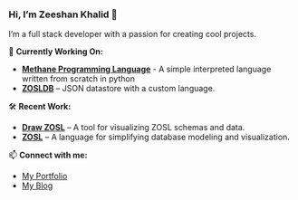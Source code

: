 ### Hi, I’m Zeeshan Khalid 👋

I’m a full stack developer with a passion for creating cool projects.


🔧 **Currently Working On:**
- **[Methane Programming Language](https://github.com/zeeshanthedev590/methane.git)** - A simple interpreted language written from scratch in python
- **[ZOSLDB](https://zosldb.vercel.app)** – JSON datastore with a custom language.


🛠️ **Recent Work:**
- **[Draw ZOSL](https://github.com/zeeshanthedev590/drawzosl)** – A tool for visualizing ZOSL schemas and data.
- **[ZOSL](https://github.com/zeeshanthedev590/zosl)** – A language for simplifying database modeling and visualization.

📫 **Connect with me:**
- [My Portfolio](https://zeeshankhalid.vercel.app)
- [My Blog](https://zeeshanthedev.vercel.app)
